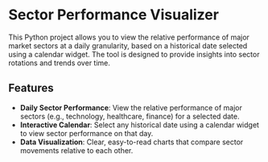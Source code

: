 # Sector Performance Visualizer

This Python project allows you to view the relative performance of major market sectors at a daily granularity, based on a historical date selected using a calendar widget. The tool is designed to provide insights into sector rotations and trends over time.

## Features

- **Daily Sector Performance**: View the relative performance of major sectors (e.g., technology, healthcare, finance) for a selected date.
- **Interactive Calendar**: Select any historical date using a calendar widget to view sector performance on that day.
- **Data Visualization**: Clear, easy-to-read charts that compare sector movements relative to each other.

